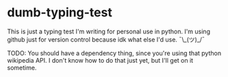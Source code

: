 # dumb-typing-test
This is just a typing test I'm writing for personal use in python. I'm using github just for version control because idk what else I'd use. ¯\\\_(ツ)_/¯

TODO:
You should have a dependency thing, since you're using that python wikipedia API. I don't know how to do that just yet, but I'll get on it sometime.
